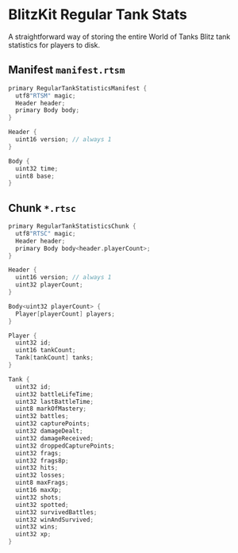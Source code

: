 # BlitzKit Regular Tank Stats

A straightforward way of storing the entire World of Tanks Blitz tank statistics for players to disk.

## Manifest `manifest.rtsm`

```cpp
primary RegularTankStatisticsManifest {
  utf8"RTSM" magic;
  Header header;
  primary Body body;
}

Header {
  uint16 version; // always 1
}

Body {
  uint32 time;
  uint8 base;
}
```

## Chunk `*.rtsc`

```cpp
primary RegularTankStatisticsChunk {
  utf8"RTSC" magic;
  Header header;
  primary Body body<header.playerCount>;
}

Header {
  uint16 version; // always 1
  uint32 playerCount;
}

Body<uint32 playerCount> {
  Player[playerCount] players;
}

Player {
  uint32 id;
  uint16 tankCount;
  Tank[tankCount] tanks;
}

Tank {
  uint32 id;
  uint32 battleLifeTime;
  uint32 lastBattleTime;
  uint8 markOfMastery;
  uint32 battles;
  uint32 capturePoints;
  uint32 damageDealt;
  uint32 damageReceived;
  uint32 droppedCapturePoints;
  uint32 frags;
  uint32 frags8p;
  uint32 hits;
  uint32 losses;
  uint8 maxFrags;
  uint16 maxXp;
  uint32 shots;
  uint32 spotted;
  uint32 survivedBattles;
  uint32 winAndSurvived;
  uint32 wins;
  uint32 xp;
}
```
